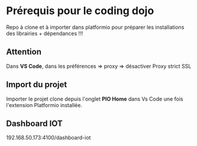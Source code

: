 # Prérequis pour le coding dojo

Repo à clone et à importer dans platformio pour préparer les installations des librairies + dépendances !!!

## Attention
Dans **VS Code**, dans les préférences => proxy => désactiver Proxy strict SSL

## Import du projet
Importer le projet clone depuis l'onglet **PIO Home** dans Vs Code une fois l'extension Platformio installée.


## Dashboard IOT

192.168.50.173:4100/dashboard-iot
